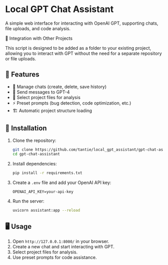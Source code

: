 # Local GPT Chat Assistant

A simple web interface for interacting with OpenAI GPT, supporting chats, file uploads, and code analysis.

📂 Integration with Other Projects

This script is designed to be added as a folder to your existing project, allowing you to interact with GPT without the need for a separate repository or file uploads.

## 🚀 Features
- 📂 Manage chats (create, delete, save history)
- 💬 Send messages to GPT-4
- 📁 Select project files for analysis
- ⚡ Preset prompts (bug detection, code optimization, etc.)
- 🏗 Automatic project structure loading

## 🔧 Installation
1. Clone the repository:
   ```bash
   git clone https://github.com/tantie/local_gpt_assistant/gpt-chat-assistant.git
   cd gpt-chat-assistant
   ```
2. Install dependencies:
   ```bash
   pip install -r requirements.txt
   ```
3. Create a `.env` file and add your OpenAI API key:
   ```env
   OPENAI_API_KEY=your-api-key
   ```
4. Run the server:
   ```bash
   uvicorn assistant:app --reload
   ```

## 🖥 Usage
1. Open `http://127.0.0.1:8000/` in your browser.
2. Create a new chat and start interacting with GPT.
3. Select project files for analysis.
4. Use preset prompts for code assistance.
